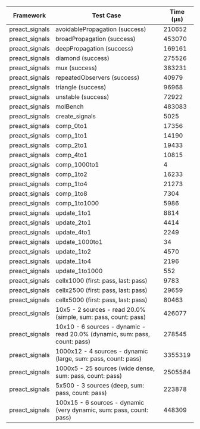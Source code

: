 | Framework | Test Case | Time (μs) |
| --- | --- | --- |
| preact_signals | avoidablePropagation (success) | 210652 |
| preact_signals | broadPropagation (success) | 453070 |
| preact_signals | deepPropagation (success) | 169161 |
| preact_signals | diamond (success) | 275526 |
| preact_signals | mux (success) | 383231 |
| preact_signals | repeatedObservers (success) | 40979 |
| preact_signals | triangle (success) | 96968 |
| preact_signals | unstable (success) | 72922 |
| preact_signals | molBench | 483083 |
| preact_signals | create_signals | 5025 |
| preact_signals | comp_0to1 | 17356 |
| preact_signals | comp_1to1 | 14190 |
| preact_signals | comp_2to1 | 19433 |
| preact_signals | comp_4to1 | 10815 |
| preact_signals | comp_1000to1 | 4 |
| preact_signals | comp_1to2 | 16233 |
| preact_signals | comp_1to4 | 21273 |
| preact_signals | comp_1to8 | 7304 |
| preact_signals | comp_1to1000 | 5986 |
| preact_signals | update_1to1 | 8814 |
| preact_signals | update_2to1 | 4414 |
| preact_signals | update_4to1 | 2249 |
| preact_signals | update_1000to1 | 34 |
| preact_signals | update_1to2 | 4570 |
| preact_signals | update_1to4 | 2196 |
| preact_signals | update_1to1000 | 552 |
| preact_signals | cellx1000 (first: pass, last: pass) | 9783 |
| preact_signals | cellx2500 (first: pass, last: pass) | 29659 |
| preact_signals | cellx5000 (first: pass, last: pass) | 80463 |
| preact_signals | 10x5 - 2 sources - read 20.0% (simple, sum: pass, count: pass) | 426077 |
| preact_signals | 10x10 - 6 sources - dynamic - read 20.0% (dynamic, sum: pass, count: pass) | 278545 |
| preact_signals | 1000x12 - 4 sources - dynamic (large, sum: pass, count: pass) | 3355319 |
| preact_signals | 1000x5 - 25 sources (wide dense, sum: pass, count: pass) | 2505584 |
| preact_signals | 5x500 - 3 sources (deep, sum: pass, count: pass) | 223878 |
| preact_signals | 100x15 - 6 sources - dynamic (very dynamic, sum: pass, count: pass) | 448309 |

